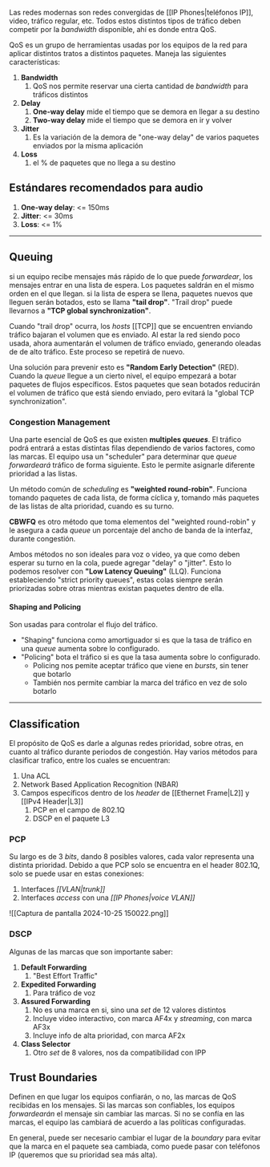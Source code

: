 Las redes modernas  son redes convergidas de [[IP Phones|teléfonos IP]], video, tráfico regular, etc.
Todos estos distintos tipos de tráfico deben competir por la *bandwidth* disponible, ahí es donde entra QoS.

QoS es un grupo de herramientas usadas por los equipos de la red para aplicar distintos tratos a distintos paquetes. Maneja las siguientes características:
1.  **Bandwidth**
	1. QoS nos permite reservar una cierta cantidad de *bandwidth* para tráficos distintos
2. **Delay**
	1. **One-way delay** mide el tiempo que se demora en llegar a su destino
	2. **Two-way delay** mide el tiempo que se demora en ir y volver
3. **Jitter**
	1. Es la variación de la demora de "one-way delay" de varios paquetes enviados por la misma aplicación
4. **Loss**
	1. el % de paquetes que no llega a su destino


## Estándares recomendados para audio

1. **One-way delay**: <= 150ms
2. **Jitter**: <= 30ms
3. **Loss**: <= 1%
***

## Queuing

si un equipo recibe mensajes más rápido de lo que puede *forwardear*, los mensajes entrar en una lista de espera.
Los paquetes saldrán en el mismo orden en el que llegan. si la lista de espera se llena, paquetes nuevos que lleguen serán botados, esto se llama **"tail drop"**. "Trail drop" puede llevarnos a **"TCP global synchronization"**.

Cuando "trail drop" ocurra, los *hosts* [[TCP]] que se encuentren enviando tráfico bajaran el volumen que es enviado. Al estar la red siendo poco usada, ahora aumentarán el volumen de tráfico enviado, generando oleadas de de alto tráfico. Este proceso se repetirá de nuevo.

Una solución para prevenir esto es **"Random Early Detection"** (RED). Cuando la *queue* llegue a un cierto nivel, el equipo empezará a botar paquetes de flujos específicos. Estos paquetes que sean botados reducirán el volumen de tráfico que está siendo enviado, pero evitará la "global TCP synchronization".


### Congestion Management

Una parte esencial de QoS es que existen **multiples *queues***. El tráfico podrá entrará a estas distintas filas dependiendo de varios factores, como las marcas.
El equipo usa un "scheduler" para determinar que *queue* *forwardeará* tráfico de forma siguiente. Esto le permite asignarle diferente prioridad a las listas.

Un método común de *scheduling* es **"weighted round-robin"**. Funciona tomando paquetes de cada lista, de forma cíclica y, tomando más paquetes de las listas de alta prioridad, cuando es su turno.

**CBWFQ** es otro método que toma elementos del "weighted round-robin" y le asegura a cada 
*queue* un porcentaje del ancho de banda de la interfaz, durante congestión.

Ambos métodos no son ideales para voz o video, ya que como deben esperar su turno en la cola, puede agregar "delay" o "jitter".
Esto lo podemos resolver con **"Low Latency Queuing"** (LLQ). Funciona estableciendo "strict priority queues", estas colas siempre serán priorizadas sobre otras mientras existan paquetes dentro de ella.

#### Shaping and Policing

Son usadas para controlar el flujo del tráfico.

- "Shaping" funciona como amortiguador si es que la tasa de tráfico en una *queue* aumenta sobre lo configurado.
- "Policing" bota el tráfico si es que la tasa aumenta sobre lo configurado.
	- Policing nos pemite aceptar tráfico que viene en *bursts*, sin tener que botarlo
	- También nos permite cambiar la marca del tráfico en vez de solo botarlo
****

## Classification

El propósito de QoS es darle a algunas redes prioridad, sobre otras, en cuanto al tráfico durante periodos de congestión.
Hay varios métodos para clasificar trafico, entre los cuales se encuentran:
1. Una ACL
2. Network Based Application Recognition (NBAR)
3. Campos específicos dentro de los *header* de [[Ethernet Frame|L2]] y [[IPv4 Header|L3]]
	1. PCP en el campo de 802.1Q
	2. DSCP en el paquete L3

### PCP

Su largo es de 3 *bits*, dando 8 posibles valores, cada valor representa una distinta prioridad. 
Debido a que PCP solo se encuentra en el header 802.1Q, solo se puede usar en estas conexiones:
1. Interfaces *[[VLAN|trunk]]*
2. Interfaces *access* con una *[[IP Phones|voice VLAN]]*

 ![[Captura de pantalla 2024-10-25 150022.png]]

### DSCP

Algunas de las marcas que son importante saber:
1. **Default Forwarding**
	1. "Best Effort Traffic"
2. **Expedited Forwarding**
	1. Para tráfico de voz
3. **Assured Forwarding**
	1. No es una marca en si, sino una *set* de 12 valores distintos
	2. Incluye video interactivo, con marca AF4x y *streaming*, con marca AF3x
	3. Incluye info de alta prioridad, con marca AF2x
4. **Class Selector**
	1. Otro *set* de 8 valores, nos da compatibilidad con IPP


## Trust Boundaries

Definen en que lugar los equipos confiarán, o no, las marcas de QoS recibidas en los mensajes. Si las marcas son confiables, los equipos *forwardearán* el mensaje sin cambiar las marcas. Si no se confía en las marcas, el equipo las cambiará de acuerdo a las políticas configuradas.

En general, puede ser necesario cambiar el lugar de la *boundary* para evitar que la marca en el paquete sea cambiada, como puede pasar con teléfonos IP (queremos que su prioridad sea más alta).